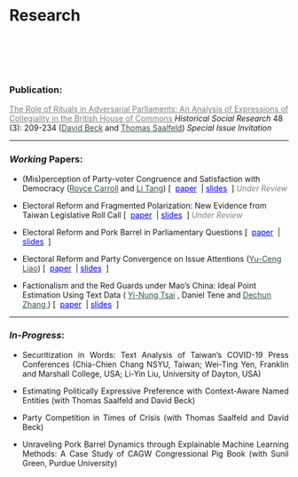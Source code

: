 # Research



<style>
/* body {
    font-family: -apple-system, BlinkMacSystemFont, 'Segoe UI', Roboto, Oxygen, Ubuntu, Cantarell, 'Open Sans', 'Helvetica Neue', sans-serif;
    
} */


.bottom-link {
    display: inline-block;
    padding: 1px 1px;
    background-color: #f2f2f2;
    color: #000;
    text-decoration: none;
    border-radius: 5px; /* This makes the link round */
    transition: background-color 0.8s;
}

.bottom-link:hover {
    background-color: #ddd;
}


a:hover {
  color: blue;
}

</style>

<style>
.a:hover {
  color: blue;
}
</style>


<br/><br/>


<div style="text-align: justify">

<!-- My research projects include: *my PhD dissertation on Taiwan's legislative politics*, *quantitative studies of party misplacement, political ideology and collective actions in parliarmentary democracies*, and *computational methods applied to study contemporary China*.  My works mainly uses quantitative text analysis and computational methods (including natural language processing, machine learning classification), to better understand how political elites position themselves through their political narratives, and how their narratives shape their political behaviors and change the mass’ attitudes and expectations towards future. These narratives naturally come from politicians’ speeches and debates, social media accounts and digitized historical records (such as posters during the Cultural Revolution). -->



<br> 

</div>

<!-- <p align="center">
<style>
img {
  border: 1px solid #ddd;
  border-radius: 4px;
  padding: 5px;
  width: 150px;
}
</style>
  <img width="500" height= "110"  src="https://raw.githack.com/davidycliao/erdp/main/paper/images/seven_legis.png" >
  <img width="500" height= "110" src="https://raw.githack.com/davidycliao/erdp/main/paper/images/partywhip_mean.png">
  <img width="500" height= "110"  src="https://raw.githack.com/davidycliao/erdp/main/paper/images/minor_postions_year.png">
  <img width="500" height= "110"  src="https://raw.githack.com/davidycliao/erdp/main/paper/images/major_postions_year.png" >

</p> -->

<div style="text-align: left">

### Publication:

<a href="https://www.jstor.org/stable/27221360" style="color: grey;">The Role of Rituals in Adversarial Parliaments: An Analysis of Expressions of Collegiality in the British House of Commons </a> _Historical Social Research_ 48 (3): 209-234 (<u><a href="https://www.uni-bamberg.de/comparpol/lehrstuhlteam/david-beck/" style="color: #2F4F4F;">David Beck</a></u>  and <u><a href="https://www.uni-bamberg.de/vp-forschung/" style="color: #2F4F4F;">Thomas Saalfeld</a></u>) _Special Issue Invitation_


---

<div style="text-align: left">

### _Working_ Papers:

- (Mis)perception of Party-voter Congruence and Satisfaction with Democracy (<u><a href="" style="color: #2F4F4F;">Royce Carroll</a></u> and <u><a href="https://sites.google.com/view/litang2020" style="color: #2F4F4F;">Li Tang</a></u>) [&nbsp;  <a href="https://www.dropbox.com/s/iuou4lew5nztc8g/Mis_perception_of_Party_voter_Congruence_and_Satisfaction_with_Democracy.pdf?dl=0" target="_blank"  
style="color: blue;">paper</a> &nbsp;| <a href="https://www.dropbox.com/s/t8je2ex8k5543wk/mis-per-party-slides.pdf?dl=0" target="_blank"  
style="color: blue;">slides</a> &nbsp;] <span style="color: grey;">_Under Review_</span>
 
<!-- <a href="https://www.dropbox.com/s/iuou4lew5nztc8g/Mis_perception_of_Party_voter_Congruence_and_Satisfaction_with_Democracy.pdf?dl=0" class="bottom-link" target="_blank">paper</a> <a href="https://www.dropbox.com/s/t8je2ex8k5543wk/mis-per-party-slides.pdf?dl=0" class="bottom-link" target="_blank"> presentation </a>  -->

- Electoral Reform and Fragmented Polarization: New Evidence from Taiwan Legislative Roll Call 
 [&nbsp; <a href="https://www.dropbox.com/s/pne9koj89t6t5o8/Electoral_Reform_and_Fragmented_Polarisation.pdf?dl=0" target="_blank"  
style="color: blue;">paper</a> &nbsp;| <a href="https://raw.githack.com/davidycliao/ecpr-parliarment/main/erfp-ecpr-parliarment.html#1" target="_blank"  
style="color: blue;">slides</a>  &nbsp;] <span style="color: grey;">_Under Review_</span>

- Electoral Reform and Pork Barrel in Parliamentary Questions [&nbsp; <a href="https://www.dropbox.com/s/r3kwl8uq6qr4unq/Electoral_Reform_and_Pork_Barrel_in_Parliamentary_Questions.pdf?dl=0" target="_blank"  
style="color: blue;">paper</a>  &nbsp;| <a href="https://raw.githack.com/davidycliao/erpb/main/slides/slides.html" target="_blank"  
style="color: blue;">slides</a> &nbsp;] 

- Electoral Reform and Party Convergence on Issue Attentions (<u><a href="https://sites.google.com/view/calvin-yuceng-liao/home" style="color: #2F4F4F;">Yu-Ceng Liao</a></u>) [&nbsp; <a href="https://www.dropbox.com/s/ztqf206tbfndgxo/Electoral_Reform_and_Party_Convergence_on_Issue_Attentions.pdf?dl=0" target="_blank"  
style="color: blue;">paper</a>  &nbsp;| <a href="https://raw.githack.com/davidycliao/erpc/master/slides/slides.html#1" target="_blank"  
style="color: blue;">slides</a> &nbsp;] 

- Factionalism and the Red Guards under Mao’s China: Ideal Point Estimation Using Text Data ( <u><a href="https://www.ipsas.sinica.edu.tw/wp-content/uploads/2023/03/蔡儀儂CV_202303-1-1.pdf" style="color: #2F4F4F;">Yi-Nung Tsai</a></u> , Daniel Tene and <u><a href="https://scholar.google.fr/citations?user=6eVzx4AAAAAJ&hl=en" style="color: #2F4F4F;">Dechun Zhang </a></u> ) [&nbsp; <a href="https://raw.githack.com/davidycliao/redguards/master/slides/paper.pdf" target="_blank"  
style="color: blue;">paper</a>  &nbsp;| <a href="https://raw.githack.com/davidycliao/redguards/master/slides/slides.pdf" target="_blank"  
style="color: blue;">slides</a> &nbsp;] 


<!-- 
[&nbsp; <a href="https://raw.githack.com/davidycliao/redguards/master/slides/paper.pdf" class="bottom-link" target="_blank"  
style="color: blue;">paper</a>  &nbsp;| <a href="https://raw.githack.com/davidycliao/redguards/master/slides/slides.pdf" target="_blank"  
style="color: blue;">presentation</a> &nbsp;]  -->

---

<div style="text-align: left">


### *In-Progress*: 

</div>

<div style="text-align: justify">

- Securitization in Words: Text Analysis of Taiwan’s COVID-19 Press Conferences (Chia-Chien Chang NSYU, Taiwan; Wei-Ting Yen, Franklin and Marshall College, USA; Li-Yin Liu, University of Dayton, USA) 

- Estimating Politically Expressive Preference with Context-Aware Named Entities (with Thomas Saalfeld and David Beck)

- Party Competition in Times of Crisis (with Thomas Saalfeld and David Beck)

- Unraveling Pork Barrel Dynamics through Explainable Machine Learning Methods: A Case Study of CAGW Congressional Pig Book (with Sunil Green, Purdue University)



<!-- **Fractured Elites during China's Cultural Revolution: A Measurement Using Machine Learning** [[`abstract`](https://davidycliao.github.io/2023/01/fracturedelite/)] -->


<!-- **State-led Nationalism: Measuring China’s Online Nationalists on Weibo** (with [<span style="color:#778899"> Dechun Zhang, Leiden University</span>](https://www.universiteitleiden.nl/en/staffmembers/dechun-zhang#tab-1)) -->





<!-- **官僚團體如何「重寫」意識形態陳述：以《人民日報》習近平思想的評論為例** (與蔡儀儂) [[`abstract`](https://davidycliao.github.io/2023/01/ccp/)] -->


</div>





<br/><br/>

<!-- 
<div style="text-align: center">

## Prior Research Before PhD:

</div> 



<div style="text-align: justify">

**2016 亦敵亦友:臺灣民眾 對中國印象的評價《社會科學論叢》23(1):63-105** （與吳重禮、楊和縉）


本文援引研究種族議題（或族群政治）兩個相互競逐的理論—「接觸理論」（contact theory）和「團體威脅論」（group threat theory）—作為研究架構，套用於臺灣和中國民眾的接觸經驗，檢證在兩岸人民交流互動益形密切之際，臺灣民眾對於中國的整體印象，是否會因為接觸頻繁而增進瞭解，提升好感？或者，因為接觸和溝通機會的增加，反而影響臺灣民眾對於中國印象產生負面觀感？作者擷取「2012年總統大選後國內民意對兩岸關係與大陸政策之觀點及變化」電話訪問資料，採取「因素分析」（factor analysis）將民眾對於中國大陸的好惡程度印象區分為「既定印象」、「政治印象」，以及「經濟印象」三個面向，並以「迴歸模型」（regression models）和「有序勝算對數模型」（ordered logit model）進行檢驗。本研究貢獻在於，透過實證結果顯示，在「既定印象」和「政治印象」方面，猶如研究預期，泛綠陣營支持者和本省籍選民對於中國抱持較為負面的觀感，其餘不同社會人口特徵的選民並無顯著差異；值得強調的是，在「經濟印象」方面，泛綠陣營支持者和獨立選民對於中國印象並沒有顯著差異。在結論中，本文摘述實證分析要點，並提出中國印象的研究意涵。

**Keywords**：*中國印象*、*接觸理論*、*團體威脅論*、*統獨議題*, *政黨認同*

**Documents**: [`paper`](https://www.airitilibrary.com/Publication/alDetailedMesh?DocID=19956584-201610-201611230014-201611230014-61-95) 

</div>


---

<div style="text-align: justify">

**2016 原民會主委的補助款？檢視「基本設施維護費」在原住民55個鄉、鎮、市、區分配的實證分析《台灣原住民族研究學報》 4(2):23-63**

誰從政治場域中獲得比較多的政策利益？或在政策過程中，能明確主導利益分配？是分配政治研究中時常被提出來討論的研究議題。有鑑於此，本文以分配政治的實證研究為理論基礎，分析專責原住民族公共事務的中央行政機關－「行政院原住民族委員會」－補助全國55 個平地與山地原住民鄉、區、鎮、市的「基本設施維持費」，檢視由原住民委員會補助偏鄉經濟發展的政策方案是否會受到政治、族群（平地或山地身分別）、或族別因素所影響？綜合實證分析結果，在控制若干影響因素後，總統選舉得票表現較為脆弱的鄉、鎮、市、區，所獲得補助金額比例明顯高於其他原住民地區。換言之，基本設施維持經費對於中央行政部門來說，不僅是一種調節地方財政發展的政策工具，同時能幫助總統攏絡對手陣營支持者、擴大選票支持的手段。在後續的結論中，本文摘述實證分析要點，並提出影響政策利益分配的研究意涵。


**Keywords**：*分配政治與政策*、*原住民族*、*團體威脅族群政治論*、*基本設備維持費*, *行政院原住民族委員會*

**Documents**: [`paper`](https://www.airitilibrary.com/Publication/alDetailedMesh?DocID=P20161117001-201612-201702140019-201702140019-23-63&PublishTypeID=P001) 


</div>

---

<div style="text-align: justify">

**2015 The Rationale for Supporting Nuclear Power: Analysis of Taiwanese Public Opinion Survey _International Relations ofthe Asia-Pacific_ 15 (1): 147-176**（Su, Xiaochen, Chung-li Wu, Yen-chieh Liao, Tai-De Lee, and Chen Tsao)

The future of nuclear energy use has become increasingly contentious across the world. This is especially the case in Taiwan, which simultaneously suffers from the instabilities associated with fossil fuel imports and widespread public doubts about the government's ability to handle a Fukushima-scale disaster, while also being increasingly dependent on nuclear energy. This study employs the 2013 Taiwan Election and Democratization Study (TEDS) survey on the Lungmen Nuclear Power Plant to gauge public opinion on the nuclear issue. The results demonstrate that while the public tends to be pro-nuclear when they are informed about the financial consequences of abandoning nuclear power and reassured about safety concerns, opponents of nuclear power, though numerically fewer, tend to be more vocal. Further research is needed to determine the exact logic of the public's decision making, based on a more precise set of preconditions.

**Documents**: [`paper`](https://academic.oup.com/irap/article-abstract/15/1/147/2937074?redirectedFrom=fulltext) 


</div>

---

<div style="text-align: justify">

**2014 原住民議員與補助款的分配 誰比較多？誰又比較少？為什麼？《台灣原住民族研究學報》 4卷2期: 27-45**

在國內，分配政治研究將進發展了近十年，累積相當多的實證研究的基礎，不過以原住民籍民意代表為觀察對象或針對原鄉補助款分配為議題的研究卻付之闕如。鑑此，本文使用臺東縣政府所公布95年度-100年度「議員建議補（捐）助案件」的補助款資料，以「分配政治研究」過去所關心的數項問題應用在台灣原住民的代議制度，並系統性地比較平地原住民議員與山地原住民議員的分配政治行為。從整體的研究結果來說，政黨、資深程度與委員會召集委員等制度性因素對於原住民議員爭取建議案的影響效果不是相當明顯，但諸多選舉因素仍左右原住民議員爭取超額的補助款，而這也意味著原住民議員的利益分配型態與過去一般分配研究存有顯著地差異性。

**Keywords**：*族群政治*、*原住民研究*、*縣議員建議款*

**Documents**: [`paper`](https://www.airitilibrary.com/Publication/alDetailedMesh?DocID=P20161117001-201406-201611180016-201611180016-27-45&PublishTypeID=P001) 


</div> -->

